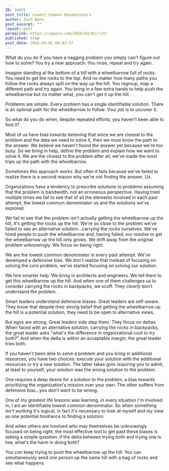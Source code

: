 ```yaml
---
ID: 34935
post_title: Lowest Common Denominators
author: Zach Ware
post_excerpt: ""
layout: post
permalink: https://zgware.com/2016/03/01/lcd/
published: true
post_date: 2016-03-01 06:02:57
---
```

What do you do if you have a nagging problem you simply can't figure out how to solve? You try a new approach. You rinse, repeat and try again.

Imagine standing at the bottom of a hill with a wheelbarrow full of rocks. You need to get the rocks to the top. And no matter how many paths you follow the rocks always spill on the way up the hill. You regroup, map a different path and try again. You bring in a few extra hands to help push the wheelbarrow but no matter what, you can't get it up the hill.

Problems are simple. Every problem has a single identifiable solution. There <em>is</em> an optimal path for the wheelbarrow to follow. Your job is to uncover it.

So what do you do when, despite repeated efforts, you haven't been able to find it?

Most of us have bias towards believing that since we are closest to the problem and the data we need to solve it, then we must know the path to the answer. We believe we haven't found the answer yet because we're too busy. So we bring in help, define the problem and explain how we want to solve it. We are the closest to the problem after all, we've made the most trips up the path with the wheelbarrow.

Sometimes this approach works. But often it fails because we've failed to realize there is a second reason why we're not finding the answer. Us.

Organizations have a tendency to prescribe solutions to problems assuming that the problem is bandwidth, not an erroneous perspective. Having tried multiple times we fail to see that of all the elements involved in each past attempt, the lowest common denominator us and the solutions we've explored.

We fail to see that the problem isn't actually getting the wheelbarrow up the hill, it's getting the rocks up the hill. We're so close to the problem we've failed to see an alternative solution...carrying the rocks ourselves. We've hired people to push the wheelbarrow and, having failed, our resolve to get the wheelbarrow up the hill only grows. We drift away from the original problem unknowingly. We focus on being right.

We are the lowest common denominator in every past attempt. We've developed a defensive bias. We don't realize that instead of focusing on solving the core problem, we've started focusing on solving our solution.

We hire smarter help. We bring in architects and engineers. We tell them to get this wheelbarrow up the hill. And when one of them challenges us to consider carrying the rocks in backpacks, we scoff. They <em>clearly</em> don't understand the problem.

Smart leaders understand defensive biases. Great leaders are self-aware. They know that despite their strong belief that getting the wheelbarrow up the hill is a potential solution, they need to be open to alternative views.

But egos are strong. Great leaders side step them. They focus on deltas. When faced with an alternative solution, carrying the rocks in backpacks, the great leader asks "what's the difference in organizational cost to try both?" And when the delta is within an acceptable margin, the great leader tries both.

If you haven't been able to solve a problem and you bring in additional resources, you have two choices: execute your solution with the additional resources or try a new solution. The latter takes guts requiring you to admit, at least to yourself, your solution was the wrong solution to the problem.

One requires a deep desire for a solution to the problem, a bias towards prioritizing the organization's mission over your own. The other suffers from defensive bias...you don't want to be wrong.

One of my greatest life lessons was learning, in every situation I'm involved in, I am an identifiable lowest common denominator. So when something isn't working it's logical, in fact it's necessary to look at myself and my view as one potential hindrance to finding a solution.

And when others are involved who may themselves be unknowingly focused on being right, the most effective tool to get past these biases is asking a simple question: if the delta between trying both and trying one is low, what's the harm in doing both?

You <em>can</em> keep trying to push the wheelbarrow up the hill. You can simultaneously send one person up the same hill with a bag of rocks and see what happens.